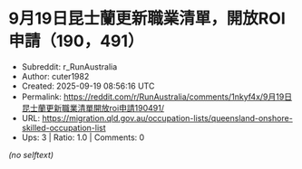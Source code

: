 # 9月19日昆士蘭更新職業清單，開放ROI申請（190，491）

- Subreddit: r_RunAustralia
- Author: cuter1982
- Created: 2025-09-19 08:56:16 UTC
- Permalink: https://reddit.com/r/RunAustralia/comments/1nkyf4x/9月19日昆士蘭更新職業清單開放roi申請190491/
- URL: https://migration.qld.gov.au/occupation-lists/queensland-onshore-skilled-occupation-list
- Ups: 3 | Ratio: 1.0 | Comments: 0

_(no selftext)_
